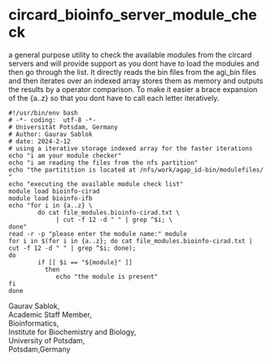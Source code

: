 # circard_bioinfo_server_module_check
a general purpose utility to check the available modules from the circard servers and will provide support as you dont have to load the modules and then go through the list. It directly reads the bin files from the agi_bin files and then iterates over an indexed array stores them as memory and outputs the results by a operator comparison. To make it easier a brace expansion of the {a..z} so that you dont have to call each letter iteratively. 
```
#!/usr/bin/env bash
# -*- coding:  utf-8 -*-
# Universität Potsdam, Germany
# Author: Gaurav Sablok
# date: 2024-2-12
# using a iterative storage indexed array for the faster iterations
echo "i am your module checker"
echo "i am reading the files from the nfs partition"
echo "the partitition is located at /nfs/work/agap_id-bin/modulefiles/ "
echo "executing the available module check list"
module load bioinfo-cirad
module load bioinfo-ifb
echo "for i in {a..z} \ 
        do cat file_modules.bioinfo-cirad.txt \
             | cut -f 12 -d " " | grep ^$i; \
done"
read -r -p "please enter the module name:" module
for i in $(for i in {a..z}; do cat file_modules.bioinfo-cirad.txt | cut -f 12 -d " " | grep ^$i; done);
do 
        if [[ $i == "${module}" ]]
          then 
             echo "the module is present"
fi
done
```
Gaurav Sablok,\
Academic Staff Member,\
Bioinformatics,\
Institute for Biochemistry and Biology,\
University of Potsdam,\
Potsdam,Germany
